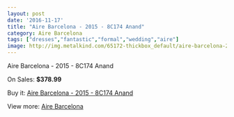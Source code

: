 ```yaml
---
layout: post
date: '2016-11-17'
title: "Aire Barcelona - 2015 - 8C174 Anand"
category: Aire Barcelona
tags: ["dresses","fantastic","formal","wedding","aire"]
image: http://img.metalkind.com/65172-thickbox_default/aire-barcelona-2015-8c174-anand.jpg
---
```

Aire Barcelona - 2015 - 8C174 Anand

On Sales: **$378.99**
<a href="https://www.metalkind.com/en/aire-barcelona/16829-aire-barcelona-2015-8c174-anand.html"><amp-img layout="responsive" width="600" height="600" src="//img.metalkind.com/65172-thickbox_default/aire-barcelona-2015-8c174-anand.jpg" alt="Aire Barcelona - 2015 - 8C174 Anand 0" /></a>
<a href="https://www.metalkind.com/en/aire-barcelona/16829-aire-barcelona-2015-8c174-anand.html"><amp-img layout="responsive" width="600" height="600" src="//img.metalkind.com/65173-thickbox_default/aire-barcelona-2015-8c174-anand.jpg" alt="Aire Barcelona - 2015 - 8C174 Anand 1" /></a>

Buy it: [Aire Barcelona - 2015 - 8C174 Anand](https://www.metalkind.com/en/aire-barcelona/16829-aire-barcelona-2015-8c174-anand.html "Aire Barcelona - 2015 - 8C174 Anand")

View more: [Aire Barcelona](https://www.metalkind.com/en/5-aire-barcelona "Aire Barcelona")